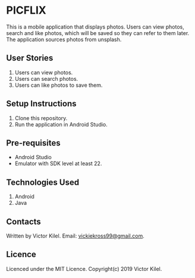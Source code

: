 # PICFLIX
This is a mobile application that displays photos. Users can view photos, search and like photos, which will be saved so they can refer to them later. The application sources photos from unsplash.

## User Stories
1. Users can view photos.
2. Users can search photos.
3. Users can like photos to save them.

## Setup Instructions
1. Clone this repository.
2. Run the application in Android Studio.

## Pre-requisites
* Android Studio
* Emulator with SDK level at least 22.

## Technologies Used
1. Android
2. Java

## Contacts
Written by Victor Kilel. Email: vickiekross99@gmail.com.

## Licence
Licenced under the MIT Licence. Copyright(c) 2019 Victor Kilel.
